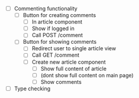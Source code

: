 * [ ] Commenting functionality
  * [ ] Button for creating comments
    * [ ] In article component
    * [ ] Show if logged in
    * [ ] Call POST /comment
  * [ ] Button for showing comments
    * [ ] Redirect user to single article view
    * [ ] Call GET /comment
    * [ ] Create new article component
      * [ ] Show full content of article
      * [ ] (dont show full content on main page)
      * [ ] Show comments
* [ ] Type checking